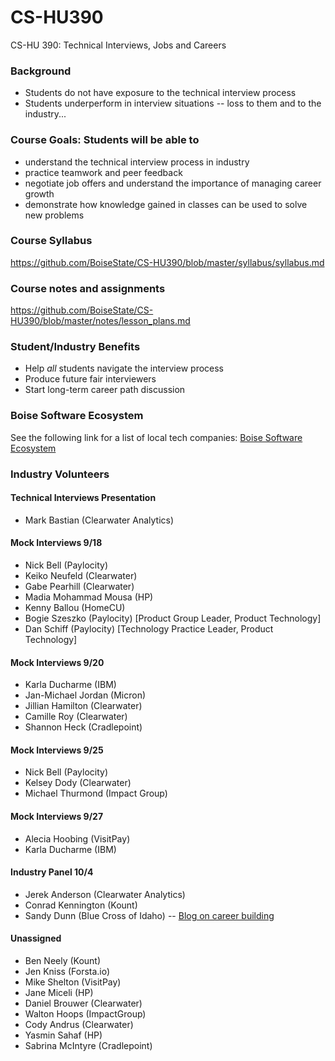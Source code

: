 # CS-HU390
CS-HU 390: Technical Interviews, Jobs and Careers

### Background
* Students do not have exposure to the technical interview process  
* Students underperform in interview situations -- loss to them and to the industry...  

### Course Goals: Students will be able to
* understand the technical interview process in industry 
* practice teamwork and peer feedback  
* negotiate job offers and understand the importance of managing career growth  
* demonstrate how knowledge gained in classes can be used to solve new problems 

### Course Syllabus
https://github.com/BoiseState/CS-HU390/blob/master/syllabus/syllabus.md

### Course notes and assignments
https://github.com/BoiseState/CS-HU390/blob/master/notes/lesson_plans.md

### Student/Industry Benefits
* Help _all_ students navigate the interview process 
* Produce future fair interviewers   
* Start long-term career path discussion 

### Boise Software Ecosystem

See the following link for a list of local tech companies: [Boise Software
Ecosystem](https://www.google.com/maps/d/u/0/viewer?mid=1nNKoUeUyjujd4V6AxXOwGac6AMs&hl=en_US&ll=43.61937734812595%2C-116.27849019067384&z=11)

### Industry Volunteers

#### Technical Interviews Presentation 
* Mark Bastian (Clearwater Analytics)

#### Mock Interviews  9/18
* Nick Bell (Paylocity)
* Keiko Neufeld (Clearwater)
* Gabe Pearhill (Clearwater)
* Madia Mohammad Mousa (HP)
* Kenny Ballou (HomeCU)
* Bogie Szeszko (Paylocity) [Product Group Leader, Product Technology]
* Dan Schiff (Paylocity)   [Technology Practice Leader, Product Technology]

#### Mock Interviews  9/20
* Karla Ducharme (IBM)
* Jan-Michael Jordan (Micron) 
* Jillian Hamilton (Clearwater)
* Camille Roy (Clearwater)
* Shannon Heck (Cradlepoint) 

#### Mock Interviews  9/25
* Nick Bell (Paylocity)
* Kelsey Dody (Clearwater)
* Michael Thurmond (Impact Group)

#### Mock Interviews 9/27
* Alecia Hoobing (VisitPay)
* Karla Ducharme (IBM)

#### Industry Panel 10/4
* Jerek Anderson (Clearwater Analytics) 
* Conrad Kennington (Kount) 
* Sandy Dunn (Blue Cross of Idaho) -- [Blog on career building](https://sites.google.com/view/thoughtsoncareerbuilding/home)

#### Unassigned 
* Ben Neely (Kount)
* Jen Kniss (Forsta.io)
* Mike Shelton (VisitPay) 
* Jane Miceli (HP) 
* Daniel Brouwer (Clearwater) 
* Walton Hoops (ImpactGroup) 
* Cody Andrus (Clearwater)   
* Yasmin Sahaf (HP) 
* Sabrina McIntyre (Cradlepoint) 

